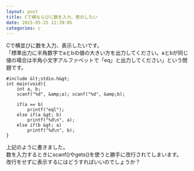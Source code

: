 ```yaml
---
layout: post
title: Cで横ならびに数を入力、表示したい
date: 2015-05-25 12:39:05
categories: c
---
```

<p>Cで横並びに数を入力、表示したいです。<br>
「標準出力に半角数字でaとbの値の大きい方を出力してください。aとbが同じ値の場合は半角小文字アルファベットで「eq」と出力してください」という問題です。</p>

```
#include &lt;stdio.h&gt;
int main(void){
    int a, b;
    scanf("%d", &amp;a); scanf("%d", &amp;b);

    if(a == b)
        printf("eql");
    else if(a &gt; b)
        printf("%d\n", a);
    else if(b &gt; a)
        printf("%d\n", b);
}
```

<p>上記のように書きました。<br>
数を入力するときにscanf()やgets()を使うと勝手に改行されてしまいます。<br>
改行をせずに表示するにはどうすればいいのでしょうか？</p>
